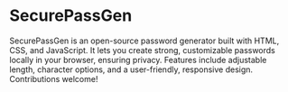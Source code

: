 # SecurePassGen
SecurePassGen is an open-source password generator built with HTML, CSS, and JavaScript. It lets you create strong, customizable passwords locally in your browser, ensuring privacy. Features include adjustable length, character options, and a user-friendly, responsive design. Contributions welcome!
